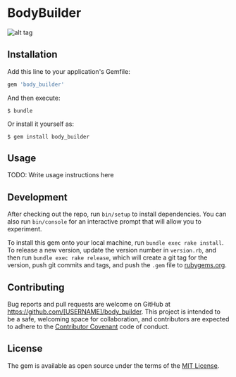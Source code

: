 # BodyBuilder
![alt tag](https://raw.github.com/EvgenyKungurov/body_builder/master/examples/public/BodyBuilderFramework.jpg)

## Installation

Add this line to your application's Gemfile:

```ruby
gem 'body_builder'
```

And then execute:

    $ bundle

Or install it yourself as:

    $ gem install body_builder

## Usage

TODO: Write usage instructions here

## Development

After checking out the repo, run `bin/setup` to install dependencies. You can also run `bin/console` for an interactive prompt that will allow you to experiment.

To install this gem onto your local machine, run `bundle exec rake install`. To release a new version, update the version number in `version.rb`, and then run `bundle exec rake release`, which will create a git tag for the version, push git commits and tags, and push the `.gem` file to [rubygems.org](https://rubygems.org).

## Contributing

Bug reports and pull requests are welcome on GitHub at https://github.com/[USERNAME]/body_builder. This project is intended to be a safe, welcoming space for collaboration, and contributors are expected to adhere to the [Contributor Covenant](contributor-covenant.org) code of conduct.


## License

The gem is available as open source under the terms of the [MIT License](http://opensource.org/licenses/MIT).

